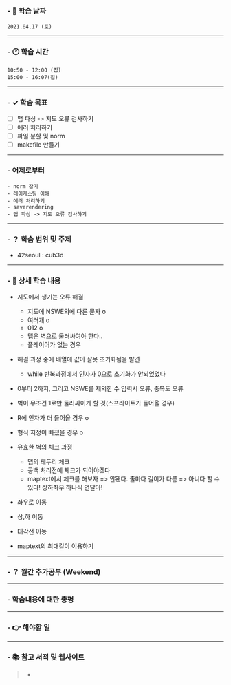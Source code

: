 ### - 📆 학습 날짜
	2021.04.17 (토)
___
### - 🕐 학습 시간
```
10:50 - 12:00 (집)
15:00 - 16:07(집)
```
___
### - ✓ 학습 목표
- [ ] 맵 파싱 -> 지도 오류 검사하기
- [ ] 에러 처리하기
- [ ] 파일 분할 및 norm
- [ ] makefile 만들기
___
### - 어제로부터
```
- norm 잡기
- 레이캐스팅 이해
- 에러 처리하기
- saverendering
- 맵 파싱 -> 지도 오류 검사하기
```
___
### - ？ 학습 범위 및 주제
- 42seoul : cub3d
___
### - 📝 상세 학습 내용

- 지도에서 생기는 오류 해결
  - 지도에 NSWE외에 다른 문자 o
  - 여러개 o
  - 012 o
  - 맵은 벽으로 둘러싸여야 한다..
  - 플레이어가 없는 경우

- 해결 과정 중에 배열에 값이 잘못 초기화됨을 발견
  - while 반복과정에서 인자가 0으로 초기화가 안되었었다

- 0부터 2까지, 그리고 NSWE를 제외한 수 입력시 오류, 중복도 오류

- 벽이 무조건 1로만 둘러싸이게 할 것(스프라이트가 들어올 경우)
- R에 인자가 더 들어올 경우 o
- 형식 지정이 빠졌을 경우 o


- 유효한 벽의 체크 과정
  - 맵의 테두리 체크
  - 공백 처리전에 체크가 되어야겠다
  - maptext에서 체크를 해보자 => 안됀다. 줄마다 길이가 다름
	=> 아니다 할 수 있다! 상하좌우 하나씩 연달아!

- 좌우로 이동
- 상,하 이동
- 대각선 이동

- maptext의 최대길이 이용하기


  
___
### - ？ 월간 추가공부 (Weekend)

___
### - 학습내용에 대한 총평

___
### - 👉 해야할 일

___
### - 📚 참고 서적 및 웹사이트
> - 